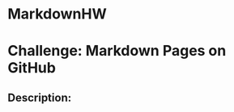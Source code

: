 # MarkdownHW

Challenge: Markdown Pages on GitHub
===================================

Description: 
------------



